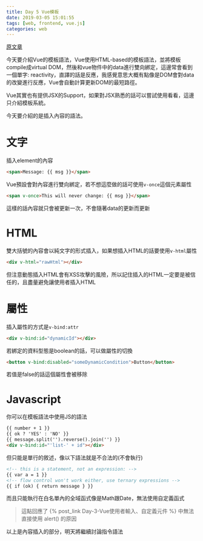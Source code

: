 ```yaml
---
title: Day 5 Vue模板
date: 2019-03-05 15:01:55
tags: [web, frontend, vue.js]
categories: web
---
```


[原文章](https://ithelp.ithome.com.tw/articles/10185163)

今天要介紹Vue的模板語法，Vue使用HTML-based的模板語法，並將模板compile成virtual DOM，然後和vue物件中的data進行雙向綁定，這邊常會看到一個單字: reactivity，直譯的話是反應，我感覺意思大概有點像是DOM會對data的改變進行反應，Vue會自動計算更新DOM的最短路徑。

Vue其實也有提供JSX的Support，如果對JSX熟悉的話可以嘗試使用看看，這邊只介紹模板系統。

今天要介紹的是插入內容的語法。

# 文字
插入element的內容
```html
<span>Message: {{ msg }}</span>
```
Vue預設會對內容進行雙向綁定，若不想這麼做的話可使用`v-once`這個元素屬性
```html
<span v-once>This will never change: {{ msg }}</span>
```
這樣的話內容就只會被更新一次，不會隨著data的更新而更新

# HTML
雙大括號的內容會以純文字的形式插入，如果想插入HTML的話要使用`v-html`屬性
```html
<div v-html="rawHtml"></div>
```
但注意動態插入HTML會有XSS攻擊的風險，所以記住插入的HTML一定要是被信任的，且盡量避免讓使用者插入HTML

# 屬性
插入屬性的方式是`v-bind:attr`
```html
<div v-bind:id="dynamicId"></div>
```
若綁定的資料型態是boolean的話，可以做屬性的切換
```html
<button v-bind:disabled="someDynamicCondition">Button</button>
```
若值是false的話這個屬性會被移除

# Javascript
你可以在模板語法中使用JS的語法
```html
{{ number + 1 }}
{{ ok ? 'YES' : 'NO' }}
{{ message.split('').reverse().join('') }}
<div v-bind:id="'list-' + id"></div>
```
但只能是單行的敘述，像以下語法就是不合法的(不會執行)
```html
<!-- this is a statement, not an expression: -->
{{ var a = 1 }}
<!-- flow control won't work either, use ternary expressions -->
{{ if (ok) { return message } }}
```
而且只能執行在白名單內的全域函式像是Math跟Date，無法使用自定義函式

> 這點回應了 {% post_link Day-3-Vue使用者輸入、自定義元件 %} 中無法直接使用 alert() 的原因

以上是內容插入的部分，明天將繼續討論指令語法
